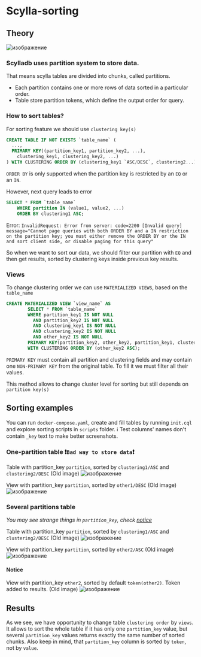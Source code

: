 # Scylla-sorting
## Theory

![изображение](https://user-images.githubusercontent.com/62651944/220197255-7380ab1e-2fae-4362-9263-949bd4dd2910.png)
### Scylladb uses partition system to store data.
That means scylla tables are divided into chunks, called partitions. 
- Each partition contains one or more rows of data sorted in a particular order.
- Table store partition tokens, which define the output order for query.

### How to sort tables?
For sorting feature we should use `clustering key(s)`
```SQL
CREATE TABLE IF NOT EXISTS `table_name` (
  ..., 
  PRIMARY KEY((partition_key1, partition_key2, ...), 
    clustering_key1, clustering_key2, ...)
) WITH CLUSTERING ORDER BY (clustering_key1 `ASC/DESC`, clustering2...);
```
<!-- After table creation we can only reverse all columns. -->
`ORDER BY` is only supported when the partition key is restricted by an `EQ` or an `IN`.

However, next query leads to error
```SQL
SELECT * FROM `table_name` 
    WHERE partition IN (value1, value2, ...)
    ORDER BY clustering1 ASC;
```
Error:  ```InvalidRequest: Error from server: code=2200 [Invalid query] message="Cannot page queries with both ORDER BY and a IN restriction on the partition key; you must either remove the ORDER BY or the IN and sort client side, or disable paging for this query"```

So when we want to sort our data, we should filter our partition with `EQ` and then get results, sorted by clustering keys inside previous key results.

### Views
To change clustering order we can use `MATERIALIZED VIEWS`, based on the `table_name`
```SQL
CREATE MATERIALIZED VIEW `view_name` AS
        SELECT * FROM `table_name`
        WHERE partition_key1 IS NOT NULL 
          AND partition_key2 IS NOT NULL 
          AND clustering_key1 IS NOT NULL 
          AND clustering_key2 IS NOT NULL 
          AND other_key2 IS NOT NULL
        PRIMARY KEY(partition_key2, other_key2, partition_key1, clustering_key2, clustering_key1) 
        WITH CLUSTERING ORDER BY (other_key2 ASC);
```
`PRIMARY KEY` must contain all partition and clustering fields and may contain one `NON-PRIMARY KEY` from the original table. To fill it we must filter all their values.

This method allows to change cluster level for sorting but still depends on `partition key(s)`


## Sorting examples
You can run `docker-compose.yaml`, create and fill tables by running `init.cql` and explore sorting scripts in `scripts` folder. 
:information_source: Test columns' names don't contain `_key` text to make better screenshots.

### One-partition table :heavy_exclamation_mark:`Bad way to store data`:heavy_exclamation_mark:

Table with partition_key `partition`, sorted by `clustering1/ASC` and `clustering2/DESC`
(Old image)
![изображение](https://user-images.githubusercontent.com/62651944/220205750-e7a0bf80-f44c-4c22-b42a-f31512be9209.png)

View with partition_key `partition`, sorted by `other1/DESC`
(Old image)
![изображение](https://user-images.githubusercontent.com/62651944/220205842-e380493b-8676-4132-915d-034684d08723.png)

### Several partitions table
*You may see strange things in `partition_key`, check [notice](#notice)*

Table with partition_key `partition`, sorted by `clustering1/ASC` and `clustering2/DESC`
(Old image)
![изображение](https://user-images.githubusercontent.com/62651944/220206592-250c5a27-dc7a-41b6-8ee7-57edf5342876.png)

View with partition_key `partition`, sorted by `other2/ASC`
(Old image)
![изображение](https://user-images.githubusercontent.com/62651944/220207231-7f746b0d-60cf-44ec-a7bd-6c322abbb450.png)

#### Notice
View with partition_key `other2`, sorted by default `token(other2)`. Token added to results.
(Old image)
![изображение](https://user-images.githubusercontent.com/62651944/220207657-ed3409a2-380d-4719-8a2e-fe76762fd20c.png)

## Results
As we see, we have opportunity to change table `clustering order` by `views`. 
It allows to sort the whole table if it has only one `partition_key` value, but several `partition_key` values returns exactly the same number of sorted chunks. Also keep in mind, that `partition_key` column is sorted by `token`, not by `value`.
